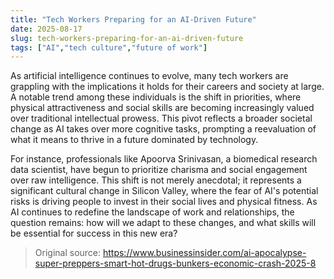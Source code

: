 ```yaml
---
title: "Tech Workers Preparing for an AI-Driven Future"
date: 2025-08-17
slug: tech-workers-preparing-for-an-ai-driven-future
tags: ["AI","tech culture","future of work"]
---
```


As artificial intelligence continues to evolve, many tech workers are grappling with the implications it holds for their careers and society at large. A notable trend among these individuals is the shift in priorities, where physical attractiveness and social skills are becoming increasingly valued over traditional intellectual prowess. This pivot reflects a broader societal change as AI takes over more cognitive tasks, prompting a reevaluation of what it means to thrive in a future dominated by technology.

For instance, professionals like Apoorva Srinivasan, a biomedical research data scientist, have begun to prioritize charisma and social engagement over raw intelligence. This shift is not merely anecdotal; it represents a significant cultural change in Silicon Valley, where the fear of AI's potential risks is driving people to invest in their social lives and physical fitness. As AI continues to redefine the landscape of work and relationships, the question remains: how will we adapt to these changes, and what skills will be essential for success in this new era?
> Original source: https://www.businessinsider.com/ai-apocalypse-super-preppers-smart-hot-drugs-bunkers-economic-crash-2025-8